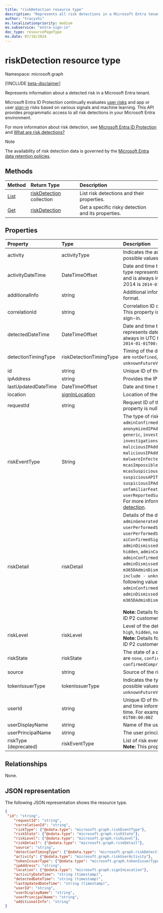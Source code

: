 ```yaml
---
title: "riskDetection resource type"
description: "Represents all risk detections in a Microsoft Entra tenant."
author: "tracyshi"
ms.localizationpriority: medium
ms.subservice: "entra-sign-in"
doc_type: resourcePageType
ms.date: 07/19/2024
---
```


# riskDetection resource type

Namespace: microsoft.graph

[!INCLUDE [beta-disclaimer](../../includes/beta-disclaimer.md)]

Represents information about a detected risk in a Microsoft Entra tenant. 

Microsoft Entra ID Protection continually evaluates [user risks](riskyuser.md) and app or user [sign-in](signin.md) risks based on various signals and machine learning. This API provides programmatic access to all risk detections in your Microsoft Entra environment.

For more information about risk detection, see [Microsoft Entra ID Protection](/entra/id-protection/overview-identity-protection) and [What are risk detections?](/entra/id-protection/concept-identity-protection-risks)

>[!NOTE]
> The availability of risk detection data is governed by the [Microsoft Entra data retention policies](/azure/active-directory/reports-monitoring/reference-reports-data-retention#how-long-does-azure-ad-store-the-data).

## Methods

| Method   | Return Type|Description|
|:---------------|:--------|:----------|
|[List](../api/riskdetection-list.md) | [riskDetection](riskdetection.md) collection|List risk detections and their properties.|
|[Get](../api/riskdetection-get.md) | [riskDetection](riskdetection.md)|Get a specific risky detection and its properties.|

## Properties

| Property   | Type|Description|
|:---------------|:--------|:----------|
|activity|activityType|Indicates the activity type the detected risk is linked to. The possible values are `signin`, `user`, `unknownFutureValue`. |
|activityDateTime|DateTimeOffset|Date and time that the risky activity occurred. The DateTimeOffset type represents date and time information using ISO 8601 format and is always in UTC time. For example, midnight UTC on Jan 1, 2014 is `2014-01-01T00:00:00Z`|
|additionalInfo|string|Additional information associated with the risk detection in JSON format. |
|correlationId|string|Correlation ID of the sign-in associated with the risk detection. This property is null if the risk detection is not associated with a sign-in. |
|detectedDateTime|DateTimeOffset|Date and time that the risk was detected. The DateTimeOffset type represents date and time information using ISO 8601 format and is always in UTC time. For example, midnight UTC on Jan 1, 2014 is `2014-01-01T00:00:00Z` |
|detectionTimingType|riskDetectionTimingType|Timing of the detected risk (real-time/offline). The possible values are `notDefined`, `realtime`, `nearRealtime`, `offline`, `unknownFutureValue`. |
|id|string|Unique ID of the risk detection. |
|ipAddress|string|Provides the IP address of the client from where the risk occurred. |
|lastUpdatedDateTime|DateTimeOffset|Date and time that the risk detection was last updated. |
|location|[signInLocation](signinlocation.md)|Location of the sign-in. |
|requestId|string|Request ID of the sign-in associated with the risk detection. This property is null if the risk detection is not associated with a sign-in.|
|riskEventType|String|The type of risk event detected. The possible values are `adminConfirmedUserCompromised`, `anomalousUserActivity`, `anonymizedIPAddress`,`attackerinTheMiddle`,`attemptedPRTAccess`, `generic`, `investigationsThreatIntelligence`, `investigationsThreatIntelligenceSigninLinked`,`leakedCredentials`, `maliciousIPAddress`, `maliciousIPAddressValidCredentialsBlockedIP`, `malwareInfectedIPAddress`, `mcasImpossibleTravel`,`mcasFinSuspiciousFileAccess`, `mcasSuspiciousInboxManipulationRules`,`nationStateIP`, `suspiciousAPITraffic`, `suspiciousIPAddress`,`suspiciousSendingPatterns`,   `unfamiliarFeatures`, `unlikelyTravel`, `userReportedSuspiciousActivity`. <br/> For more information about each value, see [Risk types and detection](/entra/id-protection/concept-identity-protection-risks#risk-types-and-detection).|
|riskDetail|riskDetail|Details of the detected risk. The possible values are: `none`, `adminGeneratedTemporaryPassword`, `userPerformedSecuredPasswordChange`, `userPerformedSecuredPasswordReset`, `adminConfirmedSigninSafe`, `aiConfirmedSigninSafe`, `userPassedMFADrivenByRiskBasedPolicy`, `adminDismissedAllRiskForUser`, `adminConfirmedSigninCompromised`, `hidden`, `adminConfirmedUserCompromised`, `unknownFutureValue`, `adminConfirmedServicePrincipalCompromised`, `adminDismissedAllRiskForServicePrincipal`, `m365DAdminDismissedDetection`. Note that you must use the `Prefer: include - unknown -enum-members` request header to get the following value(s) in this [evolvable enum](/graph/best-practices-concept#handling-future-members-in-evolvable-enumerations): `adminConfirmedServicePrincipalCompromised` , `adminDismissedAllRiskForServicePrincipal` , `m365DAdminDismissedDetection`. <br/><br />**Note:** Details for this property are only available for Microsoft Entra ID P2 customers. P1 customers will be returned `hidden`.|
|riskLevel|riskLevel|Level of the detected risk. The possible values are `low`, `medium`, `high`, `hidden`, `none`, `unknownFutureValue`. <br />**Note:** Details for this property are only available for Microsoft Entra ID P2 customers. P1 customers will be returned `hidden`.|
|riskState|riskState|The state of a detected risky user or sign-in. The possible values are `none`, `confirmedSafe`, `remediated`, `dismissed`, `atRisk`, `confirmedCompromised`, and `unknownFutureValue`. |
|source|string|Source of the risk detection. For example, `activeDirectory`. |
|tokenIssuerType|tokenIssuerType|Indicates the type of token issuer for the detected sign-in risk. The possible values are `AzureAD`, `ADFederationServices`, and `unknownFutureValue`.|
|userId|string|Unique ID of the user.  The DateTimeOffset type represents date and time information using ISO 8601 format and is always in UTC time. For example, midnight UTC on Jan 1, 2014 is `2014-01-01T00:00:00Z`|
|userDisplayName|string|Name of the user. |
|userPrincipalName|string|The user principal name (UPN) of the user. |
|riskType (deprecated)|riskEventType|List of risk event types.<br />**Note:** This property is deprecated. Use **riskEventType** instead. |

## Relationships
None.

## JSON representation

The following JSON representation shows the resource type.

<!-- {
  "blockType": "resource",
  "optionalProperties": [

  ],
  "@odata.type": "microsoft.graph.riskDetection"
}-->

```json
{
 "id": "string",
    "requestId": "string",
    "correlationId": "string",
    "riskType": {"@odata.type": "microsoft.graph.riskEventType"},
    "riskState": {"@odata.type": "microsoft.graph.riskState"},
    "riskLevel": {"@odata.type": "microsoft.graph.riskLevel"},
    "riskDetail": {"@odata.type": "microsoft.graph.riskDetail"},
    "source": "string",
    "detectionTimingType": {"@odata.type": "microsoft.graph.riskDetectionTimingType"},
    "activity": {"@odata.type": "microsoft.graph.riskUserActivity"},
    "tokenIssuerType": {"@odata.type": "microsoft.graph.tokenIssuerType"},
    "ipAddress": "string",
    "location": {"@odata.type": "microsoft.graph.signInLocation"},
    "activityDateTime": "string (timestamp)",
    "detectedDateTime": "string (timestamp)",
    "lastUpdatedDateTime": "string (timestamp)",
    "userId": "string",
    "userDisplayName": "string",
    "userPrincipalName": "string",
    "additionalInfo": "string"
}

```

<!-- uuid: 8fcb5dbc-d5aa-4681-8e31-b001d5168d79
2015-10-25 14:57:30 UTC -->
<!-- {
  "type": "#page.annotation",
  "description": "riskDetections resource",
  "keywords": "",
  "section": "documentation",
  "tocPath": ""
}-->
